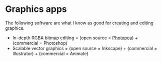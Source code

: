 # Graphics apps

The following software are what I know as good for creating and editing graphics.

* In-depth RGBA bitmap editing = (open source = [Photopea](https://photopea.com/)) + (commercial = Photoshop)
* Scalable vector graphics = (open source = Inkscape) + (commercial = Illustrator) + (commercial = Animate)
